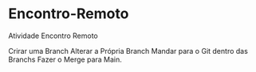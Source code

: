 # Encontro-Remoto
Atividade Encontro Remoto

Crirar uma Branch
Alterar a Própria Branch
Mandar para o Git dentro das Branchs
Fazer o Merge para Main.
